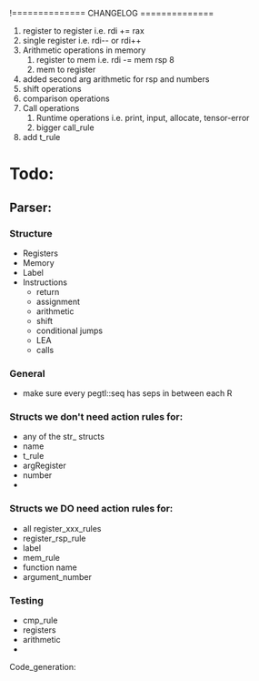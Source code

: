 !============== CHANGELOG ==============
1. register to register i.e. rdi += rax
2. single register i.e. rdi-- or rdi++
3. Arithmetic operations in memory
    1. register to mem i.e. rdi -= mem rsp 8
    2. mem to register
4. added second arg arithmetic for rsp and numbers
5. shift operations
6. comparison operations
7. Call operations
    1. Runtime operations i.e. print, input, allocate, tensor-error
    2. bigger call_rule
8. add t_rule


# Todo:
## Parser:
### Structure
- Registers
- Memory
- Label
- Instructions
    - return
    - assignment
    - arithmetic
    - shift
    - conditional jumps
    - LEA
    - calls
    
### General
- make sure every pegtl::seq has seps in between each R

### Structs we don't need action rules for:
- any of the str_ structs
- name
- t_rule
- argRegister
- number
- 

### Structs we DO need action rules for:
- all register_xxx_rules
- register_rsp_rule
- label
- mem_rule
- function name
- argument_number

### Testing
- cmp_rule
- registers
- arithmetic
- 

Code_generation:
